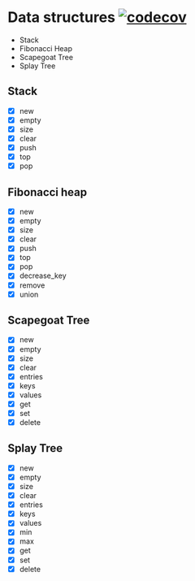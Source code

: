 # Data structures [![codecov](https://codecov.io/gh/lucifer1004/ts-data-structures/branch/master/graph/badge.svg)](https://codecov.io/gh/lucifer1004/ts-data-structures)

- Stack
- Fibonacci Heap
- Scapegoat Tree
- Splay Tree

## Stack

- [x] new
- [x] empty
- [x] size
- [x] clear
- [x] push
- [x] top
- [x] pop

## Fibonacci heap

- [x] new
- [x] empty
- [x] size
- [x] clear
- [x] push
- [x] top
- [x] pop
- [x] decrease_key
- [x] remove
- [x] union

## Scapegoat Tree

- [x] new
- [x] empty
- [x] size
- [x] clear
- [x] entries
- [x] keys
- [x] values
- [x] get
- [x] set
- [x] delete

## Splay Tree

- [x] new
- [x] empty
- [x] size
- [x] clear
- [x] entries
- [x] keys
- [x] values
- [x] min
- [x] max
- [x] get
- [x] set
- [x] delete
